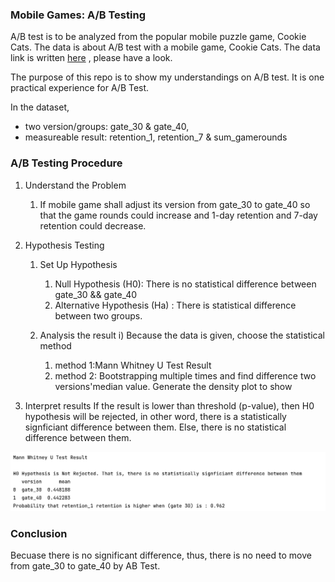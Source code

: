 ###  Mobile Games: A/B Testing

A/B test is to be analyzed from the popular mobile puzzle game, Cookie Cats. The data is about A/B test with a mobile game, Cookie Cats. The data link is written [here](https://www.kaggle.com/datasets/yufengsui/mobile-games-ab-testing/data) , please have a look.

The purpose of this repo is to show my understandings on A/B test. It is one practical experience for A/B Test.

In the dataset, 
* two version/groups: gate_30 & gate_40, 
* measureable result: retention_1, retention_7 & sum_gamerounds

### A/B Testing Procedure
1. Understand the Problem
   1. If mobile game shall adjust its version from gate_30 to gate_40 so that the game rounds could increase and 1-day retention and 7-day retention could decrease.
   
2. Hypothesis Testing
   1. Set Up Hypothesis 
      1. Null Hypothesis (H0): There is no statistical difference between gate_30 && gate_40
      2. Alternative Hypothesis (Ha) : There is statistical difference between two groups.
      
   2. Analysis the result
       i) Because the data is given, choose the statistical method
      1. method 1:Mann Whitney U Test Result
      2. method 2: Bootstrapping multiple times and find difference two versions'median value. Generate the density plot to show 

3. Interpret results
    If the result is lower than threshold (p-value), then H0 hypothesis will be rejected, in other word, there is a statistically signficiant difference between them.
Else, there is no statistical difference between them.

<img alt="Test Result"  src="output/Test Result.png" />

### Conclusion
Becuase there is no significant difference, thus, there is no need to move from gate_30 to gate_40 by AB Test.
